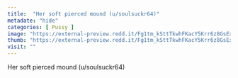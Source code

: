 ```yaml
---
title:  "Her soft pierced mound (u/soulsuckr64)"
metadate: "hide"
categories: [ Pussy ]
image: "https://external-preview.redd.it/Fg1tm_kSttTkwhFKacY5Krr6z8GsExyFcXyStQPtOB0.jpg?auto=webp&s=00f3583140c8de6fc8b59001f83520064ae5a8cb"
thumb: "https://external-preview.redd.it/Fg1tm_kSttTkwhFKacY5Krr6z8GsExyFcXyStQPtOB0.jpg?width=640&crop=smart&auto=webp&s=3f58c5e25af3440659c1f90bd2b33fc664d22784"
visit: ""
---
```

Her soft pierced mound (u/soulsuckr64)
